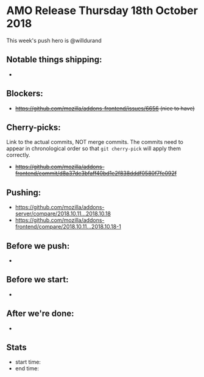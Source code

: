 # AMO Release Thursday 18th October 2018

This week's push hero is @willdurand

## Notable things shipping:

*

## Blockers:

* ~~https://github.com/mozilla/addons-frontend/issues/6656 (nice to have)~~

## Cherry-picks:

Link to the actual commits, NOT merge commits. The commits need to appear
in chronological order so that `git cherry-pick` will apply them correctly.

* ~~https://github.com/mozilla/addons-frontend/commit/d8a37de3bfaff40bd1e2f838dddf0580f7fe092f~~

## Pushing:

* https://github.com/mozilla/addons-server/compare/2018.10.11...2018.10.18
* https://github.com/mozilla/addons-frontend/compare/2018.10.11...2018.10.18-1


## Before we push:

*

## Before we start:

*

## After we're done:

*

## Stats

* start time:
* end time:
